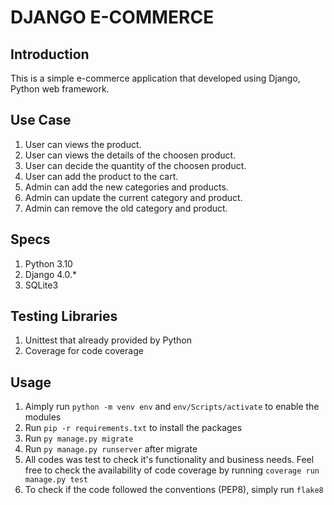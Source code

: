 # DJANGO E-COMMERCE

## Introduction
This is a simple e-commerce application that developed using Django, Python web framework. 

## Use Case
1. User can views the product.
2. User can views the details of the choosen product.
3. User can decide the quantity of the choosen product.
4. User can add the product to the cart.
5. Admin can add the new categories and products.
6. Admin can update the current category and product.
7. Admin can remove the old category and product.

## Specs
1. Python 3.10
2. Django 4.0.*
3. SQLite3

## Testing Libraries
1. Unittest that already provided by Python
2. Coverage for code coverage

## Usage
1. Aimply run `python -m venv env` and `env/Scripts/activate` to enable the modules
2. Run `pip -r requirements.txt` to install the packages
3. Run `py manage.py migrate` 
4. Run `py manage.py runserver` after migrate
5. All codes was test to check it's functionality and business needs. Feel free to check the availability of code coverage by running `coverage run manage.py test`
6. To check if the code followed the conventions (PEP8), simply run `flake8`